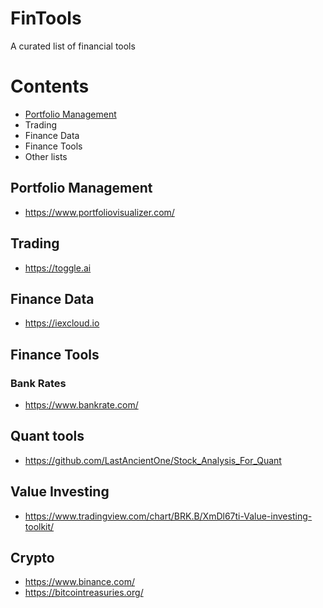 # FinTools
A curated list of financial tools 

# Contents 

- [Portfolio Management](#portfolio-management)
- Trading
- Finance Data
- Finance Tools
- Other lists 


## Portfolio Management 

* https://www.portfoliovisualizer.com/


## Trading

* https://toggle.ai

## Finance Data

* https://iexcloud.io

## Finance Tools

### Bank Rates 

* https://www.bankrate.com/

## Quant tools

* https://github.com/LastAncientOne/Stock_Analysis_For_Quant

## Value Investing

* https://www.tradingview.com/chart/BRK.B/XmDl67ti-Value-investing-toolkit/


## Crypto

* https://www.binance.com/
* https://bitcointreasuries.org/
